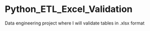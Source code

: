# Python_ETL_Excel_Validation
Data engineering project where I will validate tables in .xlsx format
